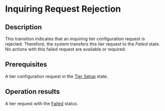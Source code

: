 # Inquiring Request Rejection
## Description
This transition indicates that an inquiring tier configuration request is rejected. Therefore, the system transfers this tier request to the *Failed* state. No actions with this failed request are available or required.
## Prerequisites
A tier configuration request in the [Tier Setup](s-c-tiers-setup.html) state.
## Operation results
A tier request with the [Failed](s-f-failed.html) status.
